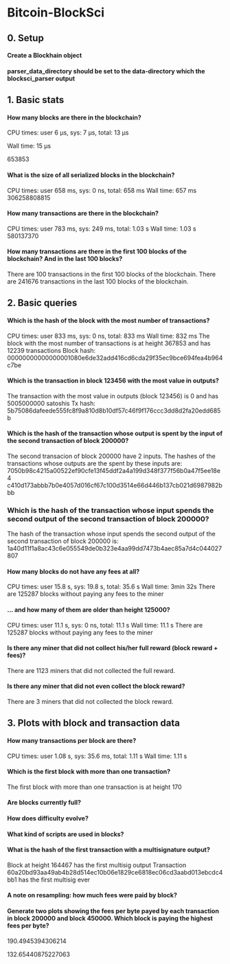 # Bitcoin-BlockSci


## 0. Setup 

#### Create a Blockhain object
#### parser_data_directory should be set to the data-directory which the blocksci_parser output


## 1. Basic stats

#### How many blocks are there in the blockchain? 
CPU times: user 6 µs, sys: 7 µs, total: 13 µs

Wall time: 15 µs

653853

#### What is the size of all serialized blocks in the blockchain? 
CPU times: user 658 ms, sys: 0 ns, total: 658 ms
Wall time: 657 ms
306258808815

#### How many transactions are there in the blockchain? 
CPU times: user 783 ms, sys: 249 ms, total: 1.03 s
Wall time: 1.03 s
580137370

#### How many transactions are there in the first 100 blocks of the blockchain? And in the last 100 blocks? 
There are 100 transactions in the first 100 blocks of the blockchain. 
There are 241676 transactions in the last 100 blocks of the blockchain. 


## 2. Basic queries 

#### Which is the hash of the block with the most number of transactions? 
CPU times: user 833 ms, sys: 0 ns, total: 833 ms
Wall time: 832 ms
The block with the most number of transactions is at height 367853 and has 12239 transactions
Block hash: 00000000000000001080e6de32add416cd6cda29f35ec9bce694fea4b964c7be

#### Which is the transaction in block 123456 with the most value in outputs? 
The transaction with the most value in outputs (block 123456) is 0 and has 5005000000 satoshis
Tx hash: 5b75086dafeede555fc8f9a810d8b10df57c46f9f176ccc3dd8d2fa20edd685b

#### Which is the hash of the transaction whose output is spent by the input of the second transaction of block 200000? 
The second transacion of block 200000 have 2 inputs.
The hashes of the transactions whose outputs are the spent by these inputs are: 
7050b98c4215a00522ef90cfe13f45ddf2a4a199d348f377f56b0a47f5ee18e4
c410d173abbb7b0e4057d016cf67c100d3514e66d446b137cb021d6987982bbb

### Which is the hash of the transaction whose input spends the second output of the second transaction of block 200000?
The hash of the transaction whose input spends the second output of the second transaction of block 200000 is:
1a40d11f1a8ac43c6e055549de0b323e4aa99dd7473b4aec85a7d4c044027807

#### How many blocks do not have any fees at all? 
CPU times: user 15.8 s, sys: 19.8 s, total: 35.6 s
Wall time: 3min 32s
There are 125287 blocks without paying any fees to the miner

#### ... and how many of them are older than height 125000? 
CPU times: user 11.1 s, sys: 0 ns, total: 11.1 s
Wall time: 11.1 s
There are 125287 blocks without paying any fees to the miner

#### Is there any miner that did not collect his/her full reward (block reward + fees)?
There are 1123 miners that did not collected the full reward. 

####  Is there any miner that did not even collect the block reward?
There are 3 miners that did not collected the block reward.

## 3. Plots with block and transaction data 

#### How many transactions per block are there? 
CPU times: user 1.08 s, sys: 35.6 ms, total: 1.11 s
Wall time: 1.11 s

#### Which is the first block with more than one transaction? 
The first block with more than one transaction is at height 170

#### Are blocks currently full? 
#### How does difficulty evolve? 
#### What kind of scripts are used in blocks? 
#### What is the hash of the first transaction with a multisignature output? 
Block at height 164467 has the first multisig output
Transaction 60a20bd93aa49ab4b28d514ec10b06e1829ce6818ec06cd3aabd013ebcdc4bb1 has the first multisig ever

#### A note on resampling: how much fees were paid by block?


#### Generate two plots showing the fees per byte payed by each transaction in block 200000 and block 450000. Which block is paying the highest fees per byte?
190.4945394306214

132.65440875227063
